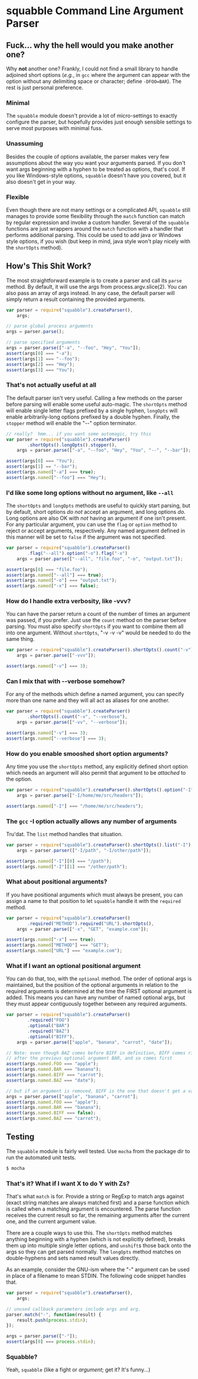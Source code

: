 squabble Command Line Argument Parser
=====================================

Fuck... why the hell would you make another one?
------------------------------------------------
Why **not** another one?  Frankly, I could not find a small library to handle
adjoined short options (*e.g.*, in `gcc` where the argument can appear with the
option without any delimiting space or character; define `-DFOO=BAR`).  The
rest is just personal preference.

### Minimal
The `squabble` module doesn't provide a lot of micro-settings to exactly
configure the parser, but hopefully provides just enough sensible settings to
serve most purposes with minimal fuss.

### Unassuming
Besides the couple of options available, the parser makes very few assumptions
about the way you want your arguments parsed.  If you don't want args beginning
with a hyphen to be treated as options, that's cool.  If you like Windows-style
options, `squabble` doesn't have you covered, but it also doesn't get in your
way.

### Flexible
Even though there are not many settings or a complicated API, `squabble` still
manages to provide some flexibility through the `match` function can match by
regular expression and invoke a custom handler.  Several of the `squabble`
functions are just wrappers around the `match` function with a handler that
performs additional parsing.  This could be used to add java or Windows style
options, if you wish (but keep in mind, java style won't play nicely with the
`shortOpts` method).

How's This Shit Work?
---------------------

The most straightforward example is to create a parser and call its `parse`
method.  By default, it will use the args from process.argv.slice(2).  You can
also pass an array of args instead.  In any case, the default parser will
simply return a result containing the provided arguments.

```js
var parser = require("squabble").createParser(),
    args;

// parse global process arguments
args = parser.parse();

// parse specified arguments
args = parser.parse(["-a", "--foo", "Hey", "You"]);
assert(args[0] === "-a");
assert(args[1] === "--foo");
assert(args[2] === "Hey");
assert(args[3] === "You");
```

### That's not actually useful at all

The default parser isn't very useful.  Calling a few methods on the parser
before parsing will enable some useful auto-magic.  The `shortOpts` method
will enable single letter flags prefixed by a single hyphen, `longOpts` will
enable arbitrarily-long options prefixed by a double hyphen.  Finally, the
`stopper` method will enable the "--" option terminator.

```js
// really?  hmm... if you want some automagic, try this
var parser = require("squabble").createParser()
        .shortOpts().longOpts().stopper(),
    args = parser.parse(["-a", "--foo", "Hey", "You", "--", "--bar"]);

assert(args[0] === "You");
assert(args[1] == "--bar");
assert(args.named["-a"] === true);
assert(args.named["--foo"] === "Hey");
```

### I'd like some long options without no argument, like `--all`

The `shortOpts` and `longOpts` methods are useful to quickly start parsing, but
by default, short options *do not* accept an argument, and long options *do*.
Long options are also OK with *not* having an argument if one isn't present.
For any particular argument, you can use the `flag` or `option` method to
reject or accept arguments, respectively.  Any named argument defined in this
manner will be set to `false` if the argument was not specified.

```js
var parser = require("squabble").createParser()
        .flag("--all").option("-o").flag("-x")
    args = parser.parse(["--all", "file.foo", "-o", "output.txt"]);

assert(args[0] === "file.foo");
assert(args.named["--all"] === true);
assert(args.named["-o"] === "output.txt");
assert(args.named["-x"] === false);
```

### How do I handle extra verbosity, like -vvv?

You can have the parser return a count of the number of times an argument was
passed, if you prefer.  Just use the `count` method on the parser before
parsing.  You must also specify `shortOpts` if you want to combine them all
into one argument.  Without `shortOpts`, "-v -v -v" would be needed to do the
same thing.

```js
var parser = require("squabble").createParser().shortOpts().count("-v"),
    args = parser.parse(["-vvv"]);

assert(args.named["-v"] === 3);
```

### Can I mix that with --verbose somehow?

For any of the methods which define a named argument, you can specify more than
one name and they will all act as aliases for one another.

```js
var parser = require("squabble").createParser()
        .shortOpts().count("-v", "--verbose"),
    args = parser.parse(["-vv", "--verbose"]);

assert(args.named["-v"] === 3);
assert(args.named["--verbose"] === 3);
```

### How do you enable smooshed short option arguments?

Any time you use the `shortOpts` method, any explicitly defined short option
which needs an argument will also permit that argument to be *attached* to the
option.

```js
var parser = require("squabble").createParser().shortOpts().option("-I"),
    args = parser.parse(["-I/home/me/src/headers"]);

assert(args.named["-I"] === "/home/me/src/headers");
```

### The `gcc` -I option actually allows any number of arguments

Tru'dat.  The `list` method handles that situation.

```js
var parser = require("squabble").createParser().shortOpts().list("-I"),
    args = parser.parser(["-I/path", "-I/other/path"]);

assert(args.named["-I"][0] === "/path");
assert(args.named["-I"][1] === "/other/path");
```

### What about positional arguments?

If you have positional arguments which must always be present, you can assign a
name to that position to let `squabble` handle it with the `required` method.

```js
var parser = require("squabble").createParser()
        .required("METHOD").required("URL").shortOpts(),
    args = parser.parse(["-x", "GET", "example.com"]);

assert(args.named["-x"] === true);
assert(args.named["METHOD"] === "GET");
assert(args.named["URL"] === "example.com");
```

### What if I want an optional positional argument

You can do that, too, with the `optional` method.  The order of optional args
is maintained, but the position of the optional arguments in relation to the
required arguments is determined at the time the FIRST optional argument is
added.  This means you can have any number of named optional args, but they
must appear contiguously together between any required arguments.

```js
var parser = require("squabble").createParser()
        .required("FOO")
        .optional("BAR")
        .required("BAZ")
        .optional("BIFF"),
    args = parser.parse(["apple", "banana", "carrot", "date"]);

// Note: even though BAZ comes before BIFF in definition, BIFF comes right
// after the previous optional argument BAR, and so comes first
assert(args.named.FOO === "apple");
assert(args.named.BAR === "banana");
assert(args.named.BIFF === "carrot");
assert(args.named.BAZ === "date");

// but if an argument is removed, BIFF is the one that doesn't get a value
args = parser.parse(["apple", "banana", "carrot"];
assert(args.named.FOO === "apple");
assert(args.named.BAR === "banana");
assert(args.named.BIFF === false);
assert(args.named.BAZ === "carrot");
```

Testing
-------

The `squabble` module is fairly well tested.  Use `mocha` from the package dir
to run the automated unit tests.

```sh
$ mocha
```

### That's it?  What if I want X to do Y with Zs?

That's what `match` is for.  Provide a string or RegExp to match args against
(exact string matches are always matched first) and a parse function which is
called when a matching argument is encountered.  The parse function receives
the current result so far, the remaining arguments after the current one, and
the current argument value.

There are a couple ways to use this.  The `shortOpts` method matches anything
beginning with a hyphen (which is not explicitly defined), breaks them up into
multiple single letter options, and `unshift`s those back onto the args so they
can get parsed normally.  The `longOpts` method matches on double-hyphens and
sets named result values directly.

As an example, consider the GNU-ism where the "-" argument can be used in place
of a filename to mean STDIN.  The following code snippet handles that.

```js
var parser = require("squabble").createParser(),
    args;

// unused callback parameters include args and arg.
parser.match("-", function(result) {
    result.push(process.stdin);
});

args = parser.parse(["-"]);
assert(args[0] === process.stdin);
```

### Squabble?

Yeah, `squabble` (like a fight or *argument*; get it?  It's funny...)

